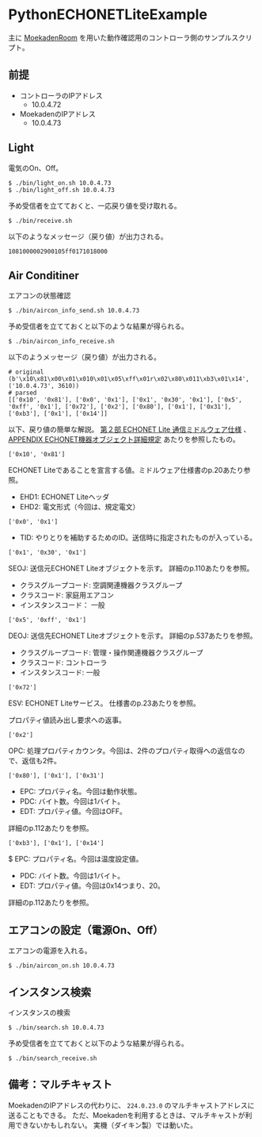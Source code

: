 # PythonECHONETLiteExample

主に [MoekadenRoom] を用いた動作確認用のコントローラ側のサンプルスクリプト。

[MoekadenRoom]: https://github.com/SonyCSL/MoekadenRoom


## 前提

* コントローラのIPアドレス
  * 10.0.4.72
* MoekadenのIPアドレス
  * 10.0.4.73

## Light

電気のOn、Off。

```shell
$ ./bin/light_on.sh 10.0.4.73
$ ./bin/light_off.sh 10.0.4.73
```

予め受信者を立てておくと、一応戻り値を受け取れる。

```shell
$ ./bin/receive.sh
```

以下のようなメッセージ（戻り値）が出力される。

```
1081000002900105ff0171018000
```

## Air Conditiner

エアコンの状態確認

```shell
$ ./bin/aircon_info_send.sh 10.0.4.73
```

予め受信者を立てておくと以下のような結果が得られる。

```shell
$ ./bin/aircon_info_receive.sh
```

以下のようメッセージ（戻り値）が出力される。

```
# original
(b'\x10\x81\x00\x01\x010\x01\x05\xff\x01r\x02\x80\x011\xb3\x01\x14', ('10.0.4.73', 3610))
# parsed
[['0x10', '0x81'], ['0x0', '0x1'], ['0x1', '0x30', '0x1'], ['0x5', '0xff', '0x1'], ['0x72'], ['0x2'], ['0x80'], ['0x1'], ['0x31'], ['0xb3'], ['0x1'], ['0x14']]
```

以下、戻り値の簡単な解説。
[第２部 ECHONET Lite 通信ミドルウェア仕様] 、[APPENDIX ECHONET機器オブジェクト詳細規定] あたりを参照したもの。

[第２部 ECHONET Lite 通信ミドルウェア仕様]: https://echonet.jp/wp/wp-content/uploads/pdf/General/Standard/ECHONET_lite_V1_13_jp/ECHONET-Lite_Ver.1.13_02.pdf
[APPENDIX ECHONET機器オブジェクト詳細規定]: https://echonet.jp/wp/wp-content/uploads/pdf/General/Standard/Release/Release_N_jp/Appendix_Release_N.pdf

```
['0x10', '0x81']
```

ECHONET Liteであることを宣言する値。ミドルウェア仕様書のp.20あたり参照。

- EHD1: ECHONET Liteヘッダ
- EHD2: 電文形式（今回は、規定電文）

```
['0x0', '0x1']
```

- TID: やりとりを補助するためのID。送信時に指定されたものが入っている。

```
['0x1', '0x30', '0x1']
```

SEOJ: 送信元ECHONET Liteオブジェクトを示す。
詳細のp.110あたりを参照。

- クラスグループコード: 空調関連機器クラスグループ
- クラスコード: 家庭用エアコン
- インスタンスコード： 一般

```
['0x5', '0xff', '0x1']
```
DEOJ: 送信先ECHONET Liteオブジェクトを示す。
詳細のp.537あたりを参照。

- クラスグループコード: 管理・操作関連機器クラスグループ
- クラスコード: コントローラ
- インスタンスコード: 一般

```
['0x72']
```

ESV: ECHONET Liteサービス。
仕様書のp.23あたりを参照。

プロパティ値読み出し要求への返事。

```
['0x2']
```

OPC: 処理プロパティカウンタ。今回は、2件のプロパティ取得への返信なので、返信も2件。

```
['0x80'], ['0x1'], ['0x31']
```

- EPC: プロパティ名。今回は動作状態。
- PDC: バイト数。今回は1バイト。
- EDT: プロパティ値。今回はOFF。

詳細のp.112あたりを参照。

```
['0xb3'], ['0x1'], ['0x14']
```

$ EPC: プロパティ名。今回は温度設定値。
- PDC: バイト数。今回は1バイト。
- EDT: プロパティ値。今回は0x14つまり、20。

詳細のp.112あたりを参照。

## エアコンの設定（電源On、Off）

エアコンの電源を入れる。

```shell
$ ./bin/aircon_on.sh 10.0.4.73
```

## インスタンス検索

インスタンスの検索

```shell
$ ./bin/search.sh 10.0.4.73
```

予め受信者を立てておくと以下のような結果が得られる。

```shell
$ ./bin/search_receive.sh
```

## 備考：マルチキャスト

MoekadenのIPアドレスの代わりに、 `224.0.23.0` のマルチキャストアドレスに送ることもできる。
ただ、Moekadenを利用するときは、マルチキャストが利用できないかもしれない。
実機（ダイキン製）では動いた。